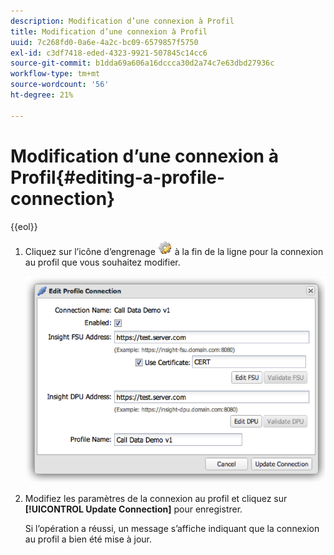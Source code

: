```yaml
---
description: Modification d’une connexion à Profil
title: Modification d’une connexion à Profil
uuid: 7c268fd0-0a6e-4a2c-bc09-6579857f5750
exl-id: c3df7418-eded-4323-9921-507845c14cc6
source-git-commit: b1dda69a606a16dccca30d2a74c7e63dbd27936c
workflow-type: tm+mt
source-wordcount: '56'
ht-degree: 21%

---
```


# Modification d’une connexion à Profil{#editing-a-profile-connection}

{{eol}}

1. Cliquez sur l’icône d’engrenage ![](assets/edit_icon.png) à la fin de la ligne pour la connexion au profil que vous souhaitez modifier.

   ![](assets/edit_profile_connection.png)

1. Modifiez les paramètres de la connexion au profil et cliquez sur **[!UICONTROL Update Connection]** pour enregistrer.

   Si l’opération a réussi, un message s’affiche indiquant que la connexion au profil a bien été mise à jour.
